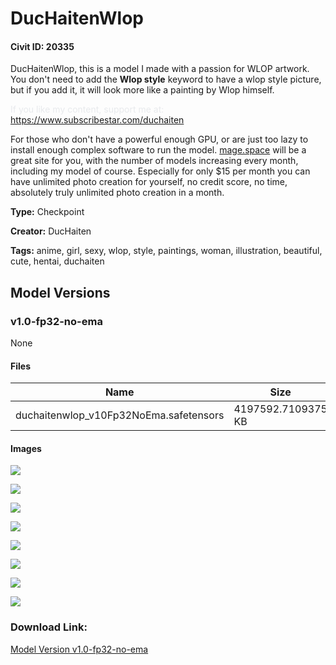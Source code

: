 # DucHaitenWlop

#### Civit ID: 20335

<p>DucHaitenWlop, this is a model I made with a passion for WLOP artwork. You don't need to add the <strong>Wlop style</strong> keyword to have a wlop style picture, but if you add it, it will look more like a painting by Wlop himself.</p><p></p><p><span style="color:rgb(232, 234, 237)">If you like my content, support me at:</span><br /><a target="_blank" rel="ugc" href="https://www.subscribestar.com/duchaiten">https://www.subscribestar.com/duchaiten</a></p><p></p><p>For those who don't have a powerful enough GPU, or are just too lazy to install enough complex software to run the model. <a target="_blank" rel="ugc" href="http://mage.space">mage.space</a> will be a great site for you, with the number of models increasing every month, including my model of course. Especially for only $15 per month you can have unlimited photo creation for yourself, no credit score, no time, absolutely truly unlimited photo creation in a month.</p>

**Type:** Checkpoint

**Creator:** DucHaiten

**Tags:** anime, girl, sexy, wlop, style, paintings, woman, illustration, beautiful, cute, hentai, duchaiten

## Model Versions

### v1.0-fp32-no-ema

None

#### Files

| Name | Size | Type | Format | Download Url | AutoV1 | AutoV2 | SHA256 | CRC32 | BLAKE3 |
| --- | --- | --- | --- | --- | --- | --- | --- | --- | --- |
| duchaitenwlop_v10Fp32NoEma.safetensors | 4197592.7109375 KB | Model | SafeTensor | https://civitai.com/api/download/models/24178 | 6B029861 | 62EE5322E4 | 62EE5322E4DEE592E6FDF3EF30FDD623E5583CC9FF13037DA8AF87838653DF78 | 804BDBE1 | D78D4EADBB32F8FBC9D6556EB3C35E9FCF863895C45A62A9AF4383B122CC5CB4 |

#### Images

<p><img src="https://image.civitai.com/xG1nkqKTMzGDvpLrqFT7WA/0d06377e-c083-4203-29ee-f5ed44262600/width=450/262713.jpeg" /></p>

<p><img src="https://image.civitai.com/xG1nkqKTMzGDvpLrqFT7WA/866cbeb8-a30f-45d3-3fbd-6bdd727a0f00/width=450/262712.jpeg" /></p>

<p><img src="https://image.civitai.com/xG1nkqKTMzGDvpLrqFT7WA/1bc2ffd0-ae37-478d-5a7f-24bac2f6da00/width=450/262719.jpeg" /></p>

<p><img src="https://image.civitai.com/xG1nkqKTMzGDvpLrqFT7WA/6487baa0-220e-4732-e888-1d2a56d76200/width=450/262718.jpeg" /></p>

<p><img src="https://image.civitai.com/xG1nkqKTMzGDvpLrqFT7WA/7e5463ea-867c-4e0a-8bba-5e117233a400/width=450/262717.jpeg" /></p>

<p><img src="https://image.civitai.com/xG1nkqKTMzGDvpLrqFT7WA/00a97b69-af39-4333-b061-7f8b39e77100/width=450/262716.jpeg" /></p>

<p><img src="https://image.civitai.com/xG1nkqKTMzGDvpLrqFT7WA/cdedb5cb-4686-40ac-965d-aee24379d300/width=450/262715.jpeg" /></p>

<p><img src="https://image.civitai.com/xG1nkqKTMzGDvpLrqFT7WA/7aa2bd56-52a1-494f-7146-aae1b589e400/width=450/262714.jpeg" /></p>

### Download Link:

[Model Version v1.0-fp32-no-ema](https://civitai.com/api/download/models/24178)

